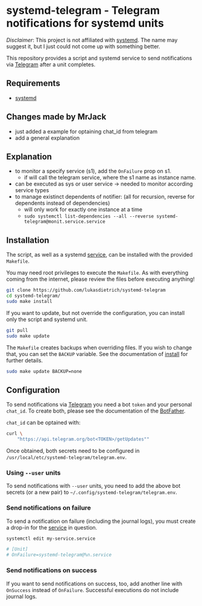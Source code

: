 # systemd-telegram - Telegram notifications for systemd units

_Disclaimer_: This project is not affiliated with [systemd][systemd]. The name
may suggest it, but I just could not come up with something better.

This repository provides a script and systemd service to send notifications via
[Telegram][telegram] after a unit completes.

## Requirements

- [systemd][systemd]


## Changes made by MrJack
- just added a example for optaining chat_id from telegram
- add a general explanation


## Explanation
- to monitor a specify service (s1), add the `OnFailure` prop on s1.
    - if will call the telegram service, where the s1 name as instance name.
- can be executed as sys or user service -> needed to monitor according service types
- to manage existinct dependents of notifier: (all for recursion, reverse for dependents instead of dependencies)
    - will only work for exactly one instance at a time
    - ```sudo systemctl list-dependencies --all --reverse systemd-telegram@monit.service.service```


## Installation

The script, as well as a systemd [service][systemd.service], can be installed
with the provided `Makefile`.

You may need root privileges to execute the `Makefile`.
As with everything coming from the internet, please review the files before
executing anything!

```sh
git clone https://github.com/lukasdietrich/systemd-telegram
cd systemd-telegram/
sudo make install
```

If you want to update, but not override the configuration, you can install only
the script and systemd unit.

```sh
git pull
sudo make update
```

The `Makefile` creates backups when overriding files. If you wish to change
that, you can set the `BACKUP` variable.
See the documentation of [install][install] for further details.

```sh
sudo make update BACKUP=none
```

## Configuration

To send notifications via [Telegram][telegram] you need a bot `token` and your
personal `chat_id`. To create both, please see the documentation of the
[BotFather][botfather].

`chat_id` can be optained with:
```bash
curl \
    "https://api.telegram.org/bot<TOKEN>/getUpdates""
```

Once obtained, both secrets need to be configured in
`/usr/local/etc/systemd-telegram/telegram.env`.

### Using `--user` units

To send notifications with `--user` units, you need to add the above bot secrets
(or a new pair) to `~/.config/systemd-telegram/telegram.env`.

### Send notifications on failure

To send a notification on failure (including the journal logs), you must create
a drop-in for the [service][systemd.service] in question.

```sh
systemctl edit my-service.service

# [Unit]
# OnFailure=systemd-telegram@%n.service
```


### Send notifications on success

If you want to send notifications on success, too, add another line with
`OnSuccess` instead of `OnFailure`. Successful executions do not include journal
logs.

[telegram]: https://telegram.org/
[botfather]: https://core.telegram.org/bots#6-botfather
[systemd]: https://manpages.ubuntu.com/manpages/bionic/man1/systemd.1.html
[systemd.service]: https://manpages.ubuntu.com/manpages/bionic/man5/systemd.service.5.html
[make]: https://manpages.ubuntu.com/manpages/bionic/man1/make.1.html
[install]: https://manpages.ubuntu.com/manpages/bionic/man1/install.1.html
